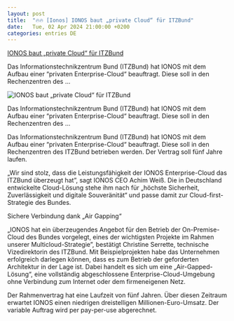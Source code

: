 ```yaml
---
layout: post
title:  "🔥🔥 [Ionos] IONOS baut „private Cloud“ für ITZBund"
date:   Tue, 02 Apr 2024 21:00:00 +0200
categories: entries DE
---
```

[IONOS baut „private Cloud“ für ITZBund](https://www.behoerden-spiegel.de/2024/04/03/ionos-baut-private-cloud-fuer-itzbund/)

Das Informationstechnikzentrum Bund (ITZBund) hat IONOS mit dem Aufbau einer “privaten Enterprise-Cloud“ beauftragt. Diese soll in den Rechenzentren des&nbsp;...

![IONOS baut „private Cloud“ für ITZBund](https://www.behoerden-spiegel.de/wp-content/uploads/2024/04/Cloud_q_Gerd_Altmann_pixabay.com_-scaled.jpg)

Das Informationstechnikzentrum Bund (ITZBund) hat IONOS mit dem Aufbau einer “privaten Enterprise-Cloud“ beauftragt. Diese soll in den Rechenzentren des&nbsp;...

Das Informationstechnikzentrum Bund (ITZBund) hat IONOS mit dem Aufbau einer “privaten Enterprise-Cloud“ beauftragt. Diese soll in den Rechenzentren des ITZBund betrieben werden. Der Vertrag soll fünf Jahre laufen.

„Wir sind stolz, dass die Leistungsfähigkeit der IONOS Enterprise-Cloud das ITZBund überzeugt hat”, sagt IONOS CEO Achim Weiß. Die in Deutschland entwickelte Cloud-Lösung stehe ihm nach für „höchste Sicherheit, Zuverlässigkeit und digitale Souveränität“ und passe damit zur Cloud-first-Strategie des Bundes.

Sichere Verbindung dank „Air Gapping“

„IONOS hat ein überzeugendes Angebot für den Betrieb der On-Premise-Cloud des Bundes vorgelegt, eines der wichtigsten Projekte im Rahmen unserer Multicloud-Strategie”, bestätigt Christine Serrette, technische Vizedirektorin des ITZBund. Mit Beispielprojekten habe das Unternehmen erfolgreich darlegen können, dass es zum Betrieb der geforderten Architektur in der Lage ist. Dabei handelt es sich um eine „Air-Gapped-Lösung“, eine vollständig abgeschlossene Enterprise-Cloud-Umgebung ohne Verbindung zum Internet oder dem firmeneigenen Netz.

Der Rahmenvertrag hat eine Laufzeit von fünf Jahren. Über diesen Zeitraum erwartet IONOS einen niedrigen dreistelligen Millionen-Euro-Umsatz. Der variable Auftrag wird per pay-per-use abgerechnet.

